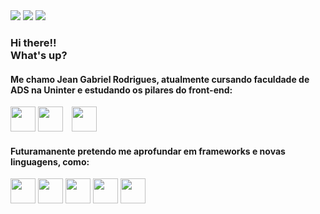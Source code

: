 <div style="display: inline-block" style="margin-left: 50px">
<a href="https://www.linkedin.com/in/jean-gabriel-rodrigues-53b76a265/"><img src="https://img.shields.io/badge/LinkedIn-0077B5?style=for-the-badge&logo=linkedin&logoColor=white"/></a>
<a linktype="email" href="mailto:gbrodrigues154+github@gmail.com"><img src="https://img.shields.io/badge/Gmail-D14836?style=for-the-badge&logo=gmail&logoColor=white"/></a>
<a href="https://wa.me/5541991883115"><img src="https://img.shields.io/badge/WhatsApp-25D366?style=for-the-badge&logo=whatsapp&logoColor=white"/></a>
</div>

### Hi there!!<br>What's up?
#### Me chamo Jean Gabriel Rodrigues, atualmente cursando faculdade de ADS na Uninter e estudando os pilares do front-end:
<div style="display: inline-block">
  <img height="40" width="40" src="https://cdn.jsdelivr.net/gh/devicons/devicon/icons/html5/html5-original.svg" />
  <img height="40" width="40" src="https://cdn.jsdelivr.net/gh/devicons/devicon/icons/css3/css3-original.svg" />
  <img height="40" width="40" style="margin-left:10px;" src="https://cdn.jsdelivr.net/gh/devicons/devicon/icons/javascript/javascript-original.svg" />
</div> 

#### Futuramanente pretendo me aprofundar em frameworks e novas linguagens, como:
<div style="display: inline-block">
  <img height="40" width="40"src="https://cdn.jsdelivr.net/gh/devicons/devicon/icons/python/python-original.svg" />
  <img height="40" width="40"src="https://cdn.jsdelivr.net/gh/devicons/devicon/icons/java/java-original.svg" />
  <img height="40" width="40"src="https://cdn.jsdelivr.net/gh/devicons/devicon/icons/react/react-original.svg" />
  <img height="40" width="40"src="https://cdn.jsdelivr.net/gh/devicons/devicon/icons/vuejs/vuejs-original.svg" />
  <img height="40" width="40" src="https://cdn.jsdelivr.net/gh/devicons/devicon/icons/angularjs/angularjs-original.svg" /> 
</div> 
<br><br>




